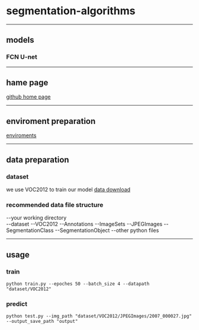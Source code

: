 # segmentation-algorithms

---
## models
### FCN U-net

---
## hame page
[github home page](https://github.com/dashboard)

---
## enviroment preparation
[enviroments](https://github.com/jhz6353/segmentation-algorithms/edit/main/requirements.txt)

---
## data preparation
### dataset
we use VOC2012 to train our model
[data download](https://github.com/dataset-ninja/pascal-voc-2012/blob/main/DOWNLOAD.md)
### recommended data file structure
--your working directory<br/>
  --dataset
    --VOC2012
      --Annotations
      --ImageSets
      --JPEGImages
      --SegmentationClass
      --SegmentationObject
  --other python files

---
## usage
### train
`python train.py --epoches 50 --batch_size 4 --datapath "dataset/VOC2012"`
### predict
`python test.py --img_path "dataset/VOC2012/JPEGImages/2007_000027.jpg" --output_save_path "output"`
